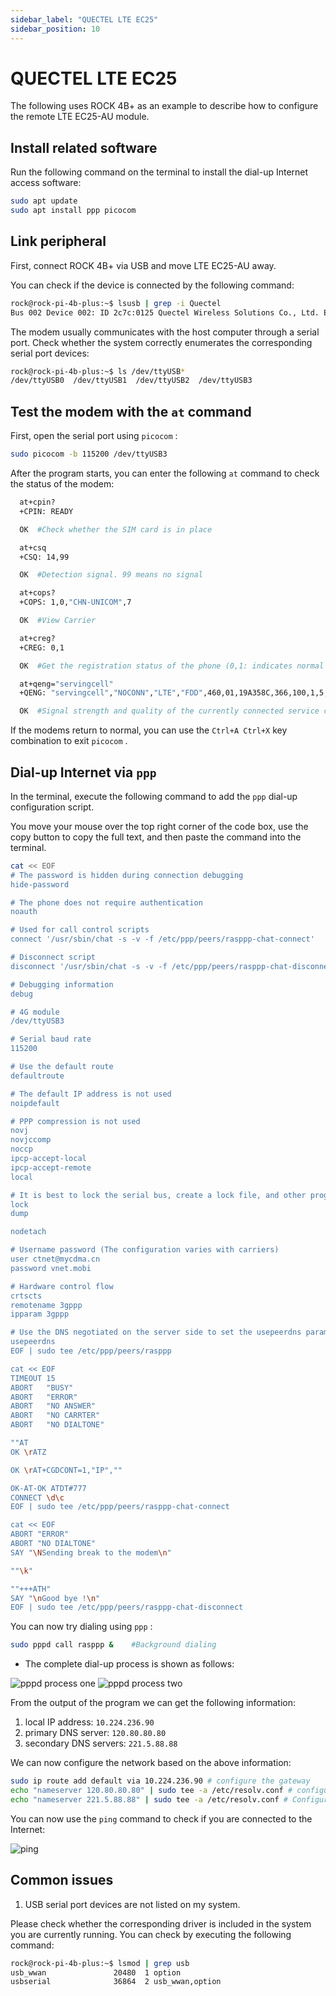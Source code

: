 ```yaml
---
sidebar_label: "QUECTEL LTE EC25"
sidebar_position: 10
---
```


# QUECTEL LTE EC25

The following uses ROCK 4B+ as an example to describe how to configure the remote LTE EC25-AU module.

## Install related software

Run the following command on the terminal to install the dial-up Internet access software:

```bash
sudo apt update
sudo apt install ppp picocom
```

## Link peripheral

First, connect ROCK 4B+ via USB and move LTE EC25-AU away.

You can check if the device is connected by the following command:

```bash
rock@rock-pi-4b-plus:~$ lsusb | grep -i Quectel
Bus 002 Device 002: ID 2c7c:0125 Quectel Wireless Solutions Co., Ltd. EC25 LTE modem
```

The modem usually communicates with the host computer through a serial port. Check whether the system correctly enumerates the corresponding serial port devices:

```bash
rock@rock-pi-4b-plus:~$ ls /dev/ttyUSB*
/dev/ttyUSB0  /dev/ttyUSB1  /dev/ttyUSB2  /dev/ttyUSB3
```

## Test the modem with the `at` command

First, open the serial port using `picocom` :

```bash
sudo picocom -b 115200 /dev/ttyUSB3
```

After the program starts, you can enter the following `at` command to check the status of the modem:

```bash
  at+cpin?
  +CPIN: READY

  OK  #Check whether the SIM card is in place

  at+csq
  +CSQ: 14,99

  OK  #Detection signal. 99 means no signal

  at+cops?
  +COPS: 1,0,"CHN-UNICOM",7

  OK  #View Carrier

  at+creg?
  +CREG: 0,1

  OK  #Get the registration status of the phone (0,1: indicates normal registration)

  at+qeng="servingcell"
  +QENG: "servingcell","NOCONN","LTE","FDD",460,01,19A358C,366,100,1,5,5,774E,-108,-5,-83,9,13

  OK  #Signal strength and quality of the currently connected service cell
```

If the modems return to normal, you can use the `Ctrl+A Ctrl+X` key combination to exit `picocom` .

## Dial-up Internet via `ppp`

In the terminal, execute the following command to add the `ppp` dial-up configuration script.

You move your mouse over the top right corner of the code box, use the copy button to copy the full text, and then paste the command into the terminal.

```bash
cat << EOF
# The password is hidden during connection debugging
hide-password

# The phone does not require authentication
noauth

# Used for call control scripts
connect '/usr/sbin/chat -s -v -f /etc/ppp/peers/rasppp-chat-connect'

# Disconnect script
disconnect '/usr/sbin/chat -s -v -f /etc/ppp/peers/rasppp-chat-disconnect'

# Debugging information
debug

# 4G module
/dev/ttyUSB3

# Serial baud rate
115200

# Use the default route
defaultroute

# The default IP address is not used
noipdefault

# PPP compression is not used
novj
novjccomp
noccp
ipcp-accept-local
ipcp-accept-remote
local

# It is best to lock the serial bus, create a lock file, and other programs will be able to learn that the appropriate serial port has been used once they discover the existence of this file.
lock
dump

nodetach

# Username password (The configuration varies with carriers)
user ctnet@mycdma.cn
password vnet.mobi

# Hardware control flow
crtscts
remotename 3gppp
ipparam 3gppp

# Use the DNS negotiated on the server side to set the usepeerdns parameter
usepeerdns
EOF | sudo tee /etc/ppp/peers/rasppp

cat << EOF
TIMEOUT 15
ABORT   "BUSY"
ABORT   "ERROR"
ABORT   "NO ANSWER"
ABORT   "NO CARRTER"
ABORT   "NO DIALTONE"

""AT
OK \rATZ

OK \rAT+CGDCONT=1,"IP",""

OK-AT-OK ATDT#777
CONNECT \d\c
EOF | sudo tee /etc/ppp/peers/rasppp-chat-connect

cat << EOF
ABORT "ERROR"
ABORT "NO DIALTONE"
SAY "\NSending break to the modem\n"

""\k"

""+++ATH"
SAY "\nGood bye !\n"
EOF | sudo tee /etc/ppp/peers/rasppp-chat-disconnect
```

You can now try dialing using `ppp` :

```bash
sudo pppd call rasppp &    #Background dialing
```

- The complete dial-up process is shown as follows:

![pppd process one](/img/4G-module/pppd_process1.webp)
![pppd process two](/img/4G-module/pppd_process2.webp)

From the output of the program we can get the following information:

1. local IP address: `10.224.236.90`
2. primary DNS server: `120.80.80.80`
3. secondary DNS servers: `221.5.88.88`

We can now configure the network based on the above information:

```bash
sudo ip route add default via 10.224.236.90 # configure the gateway
echo "nameserver 120.80.80.80" | sudo tee -a /etc/resolv.conf # configure primary DNS
echo "nameserver 221.5.88.88" | sudo tee -a /etc/resolv.conf # Configure secondary DNS
```

You can now use the `ping` command to check if you are connected to the Internet:

![ping](/img/4G-module/ping-success.webp)

## Common issues

1. USB serial port devices are not listed on my system.

Please check whether the corresponding driver is included in the system you are currently running. You can check by executing the following command:

```bash
rock@rock-pi-4b-plus:~$ lsmod | grep usb
usb_wwan               20480  1 option
usbserial              36864  2 usb_wwan,option
```
